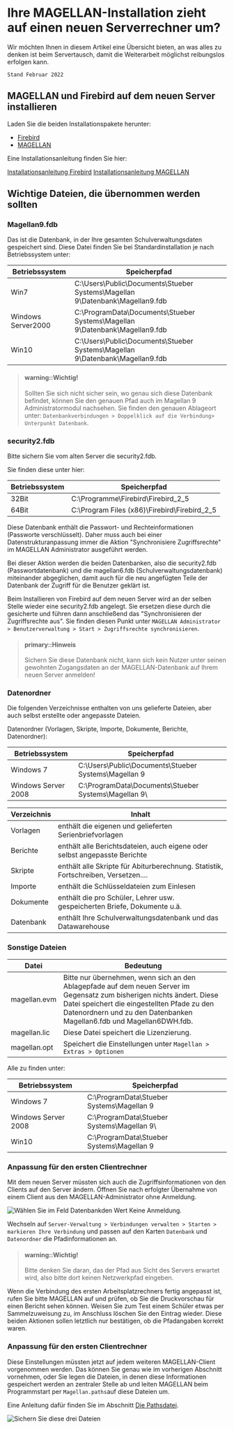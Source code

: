 # Ihre MAGELLAN-Installation zieht auf einen neuen Serverrechner um?

Wir möchten Ihnen in diesem Artikel eine Übersicht bieten, an was alles zu denken ist beim Servertausch, damit die Weiterarbeit möglichst reibungslos erfolgen kann.

`Stand Februar 2022`

## MAGELLAN und Firebird auf dem neuen Server installieren

Laden Sie die beiden Installationspakete herunter:

* [Firebird](https://download.stueber.de/bin/de/firebird/Firebird-2.5.9.27139_0_Win32.exe)
* [MAGELLAN](https://download.stueber.de/bin/de/magellan/v9/magellan9.msi)

Eine Installationsanleitung finden Sie hier:

[Installationsanleitung Firebird](https://doc.magellan.stueber.de/schulverwaltung/installation/Installation_Firebird/)
[Installationsanleitung MAGELLAN](https://doc.magellan.stueber.de/schulverwaltung/installation/version9/server.installieren/)

## Wichtige Dateien, die übernommen werden sollten

### Magellan9.fdb

Das ist die Datenbank, in der Ihre gesamten Schulverwaltungsdaten gespeichert sind. Diese Datei finden Sie bei Standardinstallation je nach Betriebssystem unter:


| Betriebssystem     | Speicherpfad                             |
|--------------------|------------------------------------------|
| Win7               | C:\Users\Public\Documents\Stueber Systems\Magellan 9\Datenbank\Magellan9.fdb |
| Windows Server2000 | C:\ProgramData\Documents\Stueber Systems\Magellan 9\Datenbank\Magellan9.fdb |
| Win10              | C:\Users\Public\Documents\Stueber Systems\Magellan 9\Datenbank\Magellan9.fdb |


> #### warning::Wichtig!
>
> Sollten Sie sich nicht sicher sein, wo genau sich diese Datenbank befindet, können Sie den genauen Pfad auch im Magellan 9 Administratormodul nachsehen. Sie finden den genauen Ablageort unter: `Datenbankverbindungen > Doppelklick auf die Verbindung> Unterpunkt Datenbank`.


### security2.fdb

Bitte sichern Sie vom alten Server die security2.fdb. 

Sie finden diese unter hier:

Betriebssystem|Speicherpfad
---|---
32Bit|  C:\Programme\Firebird\Firebird_2_5 
64Bit|C:\Program Files (x86)\Firebird\Firebird_2_5
  
Diese Datenbank enthält die Passwort- und Rechteinformationen (Passworte verschlüsselt). Daher muss auch bei einer Datenstrukturanpassung immer die Aktion "Synchronisiere Zugriffsrechte"  im MAGELLAN Administrator ausgeführt werden.

Bei dieser Aktion werden die beiden Datenbanken, also die security2.fdb (Passwortdatenbank) und die magellan6.fdb (Schulverwaltungsdatenbank) miteinander abgeglichen, damit auch für die neu angefügten Teile der Datenbank der Zugriff für die Benutzer geklärt ist.

Beim Installieren von Firebird auf dem neuen Server wird an der selben Stelle wieder eine security2.fdb angelegt. Sie ersetzen diese durch die gesicherte und führen dann anschließend das "Synchronisieren der Zugriffsrechte aus". Sie finden diesen Punkt unter `MAGELLAN Administrator > Benutzerverwaltung > Start > Zugriffsrechte synchronisieren`.

> #### primary::Hinweis
>
> Sichern Sie diese Datenbank nicht, kann sich kein Nutzer unter seinen gewohnten Zugangsdaten an der MAGELLAN-Datenbank auf Ihrem neuen Server anmelden!

### Datenordner

Die folgenden Verzeichnisse enthalten von uns gelieferte Dateien, aber auch selbst erstellte oder angepasste Dateien.

Datenordner (Vorlagen, Skripte, Importe, Dokumente, Berichte, Datenordner):

| Betriebssystem      | Speicherpfad                             |
|---------------------|------------------------------------------|
| Windows 7           | C:\Users\Public\Documents\Stueber Systems\Magellan 9 |
| Windows Server 2008 | C:\ProgramData\Documents\Stueber Systems\Magellan 9\ |


| Verzeichnis | Inhalt                                   |
|-------------|------------------------------------------|
| Vorlagen    | enthält die eigenen und gelieferten Serienbriefvorlagen |
| Berichte    | enthält alle Berichtsdateien, auch eigene oder selbst angepasste Berichte |
| Skripte     | enthält alle Skripte für Abiturberechnung. Statistik, Fortschreiben, Versetzen.... |
| Importe     | enthält die Schlüsseldateien zum Einlesen |
| Dokumente   | enthält die pro Schüler, Lehrer usw. gespeicherten Briefe, Dokumente u.ä. |
| Datenbank   | enthält Ihre Schulverwaltungsdatenbank und das Datawarehouse |

### Sonstige Dateien

| Datei        | Bedeutung                                |
|--------------|------------------------------------------|
| magellan.evm | Bitte nur übernehmen, wenn sich an den Ablagepfade auf dem neuen Server im Gegensatz zum bisherigen nichts ändert. Diese Datei speichert die eingestellten Pfade zu den Datenordnern und zu den Datenbanken Magellan6.fdb und Magellan6DWH.fdb. |
| magellan.lic | Diese Datei speichert die Lizenzierung.  |
| magellan.opt | Speichert die Einstellungen unter `Magellan > Extras > Optionen` |

Alle zu finden unter:

| Betriebssystem      | Speicherpfad                             |
|---------------------|------------------------------------------|
| Windows 7           | C:\ProgramData\Stueber Systems\Magellan 9 |
| Windows Server 2008 | C:\ProgramData\Stueber Systems\Magellan 9\ |
| Win10               | C:\ProgramData\Stueber Systems\Magellan 9 |

### Anpassung für den ersten Clientrechner

Mit dem neuen Server müssten sich auch die Zugriffsinformationen von den Clients auf den Server ändern. Öffnen Sie nach erfolgter Übernahme von einem Client aus den MAGELLAN-Administrator ohne Anmeldung.

![Wählen Sie im Feld `Datenbank`den Wert `Keine Anmeldung`.](/assets/images/admin.ohne.anmeldung.png)

Wechseln auf `Server-Verwaltung > Verbindungen verwalten > Starten > markieren Ihre Verbindung` und passen auf den Karten `Datenbank` und `Datenordner` die Pfadinformationen an.

> #### warning::Wichtig!
>
> Bitte denken Sie daran, das der Pfad aus Sicht des Servers erwartet wird, also bitte dort keinen Netzwerkpfad eingeben.

Wenn die Verbindung des ersten Arbeitsplatzrechners fertig angepasst ist, rufen Sie bitte MAGELLAN auf und prüfen, ob Sie die Druckvorschau für einen Bericht sehen können. Weisen Sie zum Test einem Schüler etwas per Sammelzuweisung zu, im Anschluss löschen Sie den Eintrag wieder. Diese beiden Aktionen sollen letztlich nur bestätigen, ob die Pfadangaben korrekt waren. 

### Anpassung für den ersten Clientrechner

Diese Einstellungen müssten jetzt auf jedem weiteren MAGELLAN-Client vorgenommen werden. Das können Sie genau wie im vorherigen Abschnitt vornehmen, oder Sie legen die Dateien, in denen diese Informationen gespeichert werden an zentraler Stelle ab und leiten MAGELLAN beim Programmstart per `Magellan.paths`auf diese Dateien um.

Eine Anleitung dafür finden Sie im Abschnitt [Die Pathsdatei](https://doc.magellan.stueber.de/schulverwaltung/installation/die-pathsdatei/).

![Sichern Sie diese drei Dateien](/assets/images/pathsdateien.png)
